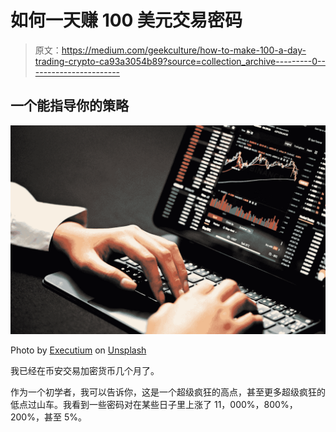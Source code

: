 # 如何一天赚 100 美元交易密码

> 原文：<https://medium.com/geekculture/how-to-make-100-a-day-trading-crypto-ca93a3054b89?source=collection_archive---------0----------------------->

## 一个能指导你的策略

![](img/e26e66e32ec20c057ce120246f75f569.png)

Photo by [Executium](https://unsplash.com/@executium?utm_source=medium&utm_medium=referral) on [Unsplash](https://unsplash.com?utm_source=medium&utm_medium=referral)

我已经在币安交易加密货币几个月了。

作为一个初学者，我可以告诉你，这是一个超级疯狂的高点，甚至更多超级疯狂的低点过山车。我看到一些密码对在某些日子里上涨了 11，000%，800%，200%，甚至 5%。